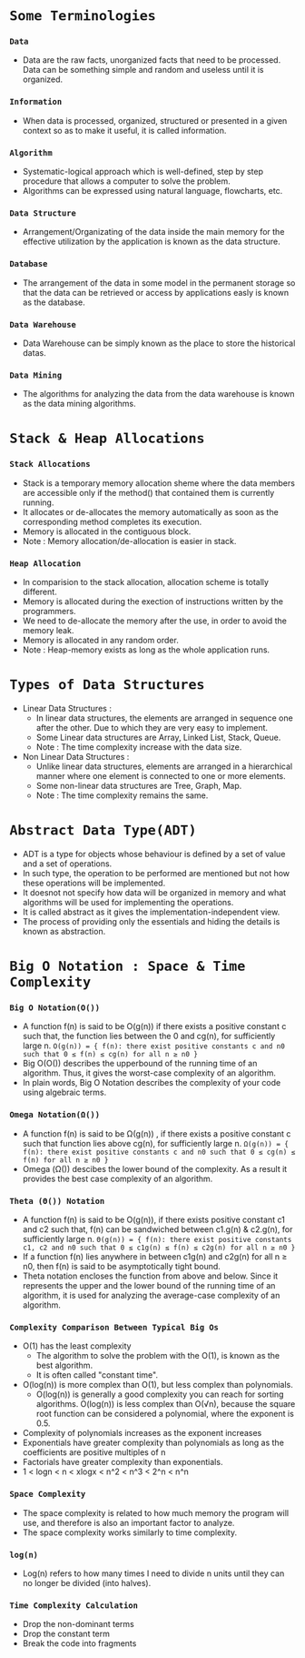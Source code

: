 # `Some Terminologies`

### `Data`

- Data are the raw facts, unorganized facts that need to be processed. Data can be something simple and random and useless until it is organized.

### `Information`

- When data is processed, organized, structured or presented in a given context so as to make it useful, it is called information.

### `Algorithm`

- Systematic-logical approach which is well-defined, step by step procedure that allows a computer to solve the problem.
- Algorithms can be expressed using natural language, flowcharts, etc.

### `Data Structure`

- Arrangement/Organizating of the data inside the main memory for the effective utilization by the application is known as the data structure.

### `Database`

- The arrangement of the data in some model in the permanent storage so that the data can be retrieved or access by applications easly is known as the database.

### `Data Warehouse`

- Data Warehouse can be simply known as the place to store the historical datas.

### `Data Mining`

- The algorithms for analyzing the data from the data warehouse is known as the data mining algorithms.

# `Stack & Heap Allocations`

### `Stack Allocations`

- Stack is a temporary memory allocation sheme where the data members are accessible only if the method() that contained them is currently running.
- It allocates or de-allocates the memory automatically as soon as the corresponding method completes its execution.
- Memory is allocated in the contiguous block.
- Note : Memory allocation/de-allocation is easier in stack.

### `Heap Allocation`

- In comparision to the stack allocation, allocation scheme is totally different.
- Memory is allocated during the exection of instructions written by the programmers.
- We need to de-allocate the memory after the use, in order to avoid the memory leak.
- Memory is allocated in any random order.
- Note : Heap-memory exists as long as the whole application runs.

# `Types of Data Structures`

- Linear Data Structures :
  - In linear data structures, the elements are arranged in sequence one after the other. Due to which they are very easy to implement.
  - Some Linear data structures are Array, Linked List, Stack, Queue.
  - Note : The time complexity increase with the data size.
- Non Linear Data Structures :
  - Unlike linear data structures, elements are arranged in a hierarchical manner where one element is connected to one or more elements.
  - Some non-linear data structures are Tree, Graph, Map.
  - Note : The time complexity remains the same.

# `Abstract Data Type(ADT)`

- ADT is a type for objects whose behaviour is defined by a set of value and a set of operations.
- In such type, the operation to be performed are mentioned but not how these operations will be implemented.
- It doesnot not specify how data will be organized in memory and what algorithms will be used for implementing the operations.
- It is called abstract as it gives the implementation-independent view.
- The process of providing only the essentials and hiding the details is known as abstraction.

# `Big O Notation : Space & Time Complexity`

### `Big O Notation(O())`

- A function f(n) is said to be O(g(n)) if there exists a positive constant c such that, the function lies between the 0 and cg(n), for sufficiently large n.
  `O(g(n)) = { f(n): there exist positive constants c and n0 such that 0 ≤ f(n) ≤ cg(n) for all n ≥ n0 }`
- Big O(O()) describes the upperbound of the running time of an algorithm. Thus, it gives the worst-case complexity of an algorithm.
- In plain words, Big O Notation describes the complexity of your code using algebraic terms.

### `Omega Notation(Ω())`

- A function f(n) is said to be Ω(g(n)) , if there exists a positive constant c such that function lies above cg(n), for sufficiently large n.
  `Ω(g(n)) = { f(n): there exist positive constants c and n0 such that 0 ≤ cg(n) ≤ f(n) for all n ≥ n0 }`
- Omega (Ω()) descibes the lower bound of the complexity. As a result it provides the best case complexity of an algorithm.

### `Theta (Θ()) Notation`

- A function f(n) is said to be O(g(n)), if there exists positive constant c1 and c2 such that, f(n) can be sandwiched between c1.g(n) & c2.g(n), for sufficiently large n.
  `Θ(g(n)) = { f(n): there exist positive constants c1, c2 and n0 such that 0 ≤ c1g(n) ≤ f(n) ≤ c2g(n) for all n ≥ n0 }`
- If a function f(n) lies anywhere in between c1g(n) and c2g(n) for all n ≥ n0, then f(n) is said to be asymptotically tight bound.
- Theta notation encloses the function from above and below. Since it represents the upper and the lower bound of the running time of an algorithm, it is used for analyzing the average-case complexity of an algorithm.

### `Complexity Comparison Between Typical Big Os`

- O(1) has the least complexity
  - The algorithm to solve the problem with the O(1), is known as the best algorithm.
  - It is often called "constant time".
- O(log(n)) is more complex than O(1), but less complex than polynomials.
  - O(log(n)) is generally a good complexity you can reach for sorting algorithms. O(log(n)) is less complex than O(√n), because the square root function can be considered a polynomial, where the exponent is 0.5.
- Complexity of polynomials increases as the exponent increases
- Exponentials have greater complexity than polynomials as long as the coefficients are positive multiples of n
- Factorials have greater complexity than exponentials.
- 1 < logn < n < xlogx < n^2 < n^3 < 2^n < n^n

### `Space Complexity`

- The space complexity is related to how much memory the program will use, and therefore is also an important factor to analyze.
- The space complexity works similarly to time complexity.

### `log(n)`

- Log(n) refers to how many times I need to divide n units until they can no longer be divided (into halves).

### `Time Complexity Calculation`

- Drop the non-dominant terms
- Drop the constant term
- Break the code into fragments
